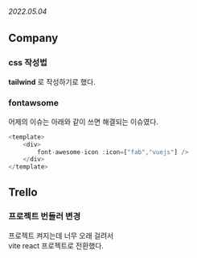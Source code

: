 ###### 2022.05.04

## Company

### css 작성법
**tailwind** 로 작성하기로 했다.

### fontawsome
어제의 이슈는 아래와 같이 쓰면 해결되는 이슈였다.
```js
<template>
	<div>
		font-awesome-icon :icon=["fab","vuejs"] />
	</div>	
</template>
```



## Trello

### 프로젝트 번들러 변경
프로젝트 켜지는데 너무 오래 걸려서     
vite react 프로젝트로 전환했다.      
